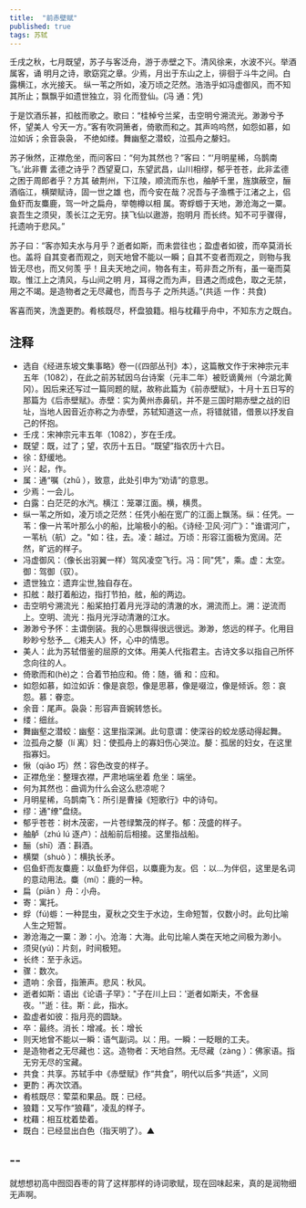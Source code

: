 ```yaml
---
title:  "前赤壁赋"
published: true
tags: 苏轼
---
```


壬戌之秋，七月既望，苏子与客泛舟，游于赤壁之下。清风徐来，水波不兴。举酒属客，诵
明月之诗，歌窈窕之章。少焉，月出于东山之上，徘徊于斗牛之间。白露横江，水光接天。
纵一苇之所如，凌万顷之茫然。浩浩乎如冯虚御风，而不知其所止；飘飘乎如遗世独立，羽
化而登仙。(冯 通：凭)

于是饮酒乐甚，扣舷而歌之。歌曰：“桂棹兮兰桨，击空明兮溯流光。渺渺兮予怀，望美人
兮天一方。”客有吹洞箫者，倚歌而和之。其声呜呜然，如怨如慕，如泣如诉；余音袅袅，
不绝如缕。舞幽壑之潜蛟，泣孤舟之嫠妇。

苏子愀然，正襟危坐，而问客曰：“何为其然也？”客曰：“‘月明星稀，乌鹊南飞。’此非曹
孟德之诗乎？西望夏口，东望武昌，山川相缪，郁乎苍苍，此非孟德之困于周郎者乎？方其
破荆州，下江陵，顺流而东也，舳舻千里，旌旗蔽空，酾酒临江，横槊赋诗，固一世之雄
也，而今安在哉？况吾与子渔樵于江渚之上，侣鱼虾而友麋鹿，驾一叶之扁舟，举匏樽以相
属。寄蜉蝣于天地，渺沧海之一粟。哀吾生之须臾，羡长江之无穷。挟飞仙以遨游，抱明月
而长终。知不可乎骤得，托遗响于悲风。”

苏子曰：“客亦知夫水与月乎？逝者如斯，而未尝往也；盈虚者如彼，而卒莫消长也。盖将
自其变者而观之，则天地曾不能以一瞬；自其不变者而观之，则物与我皆无尽也，而又何羡
乎！且夫天地之间，物各有主，苟非吾之所有，虽一毫而莫取。惟江上之清风，与山间之明
月，耳得之而为声，目遇之而成色，取之无禁，用之不竭。是造物者之无尽藏也，而吾与子
之所共适。”(共适 一作：共食)

客喜而笑，洗盏更酌。肴核既尽，杯盘狼籍。相与枕藉乎舟中，不知东方之既白。

## 注释

- 选自《经进东坡文集事略》卷一(《四部丛刊》本），这篇散文作于宋神宗元丰五年（1082），在此之前苏轼因乌台诗案（元丰二年）被贬谪黄州（今湖北黄冈）。因后来还写过一篇同题的赋，故称此篇为《前赤壁赋》，十月十五日写的那篇为《后赤壁赋》。赤壁：实为黄州赤鼻矶，并不是三国时期赤壁之战的旧址，当地人因音近亦称之为赤壁，苏轼知道这一点，将错就错，借景以抒发自己的怀抱。
- 壬戌：宋神宗元丰五年（1082），岁在壬戌。
- 既望：既，过了；望，农历十五日。“既望”指农历十六日。
- 徐：舒缓地。
- 兴：起，作。
- 属：通“嘱（zhǔ ），致意，此处引申为“劝请”的意思。
- 少焉：一会儿。
- 白露：白茫茫的水汽。横江：笼罩江面。横，横贯。
- 纵一苇之所如，凌万顷之茫然：任凭小船在宽广的江面上飘荡。纵：任凭。一苇：像一片苇叶那么小的船，比喻极小的船。《诗经·卫风·河广》："谁谓河广，一苇杭（航）之。"如：往，去。凌：越过。万顷：形容江面极为宽阔。茫然，旷远的样子。
- 冯虚御风：（像长出羽翼一样）驾风凌空飞行。冯：同"凭"，乘。虚：太空。御：驾御（驭）。
- 遗世独立：遗弃尘世,独自存在。
- 扣舷：敲打着船边，指打节拍，舷，船的两边。
- 击空明兮溯流光：船桨拍打着月光浮动的清澈的水，溯流而上。溯：逆流而上。空明、流光：指月光浮动清澈的江水。
- 渺渺兮予怀：主谓倒装。我的心思飘得很远很远。渺渺，悠远的样子。化用目眇眇兮愁予__《湘夫人》怀，心中的情思。
- 美人：此为苏轼借鉴的屈原的文体。用美人代指君主。古诗文多以指自己所怀念向往的人。
- 倚歌而和(hè)之：合着节拍应和。倚：随，循 和：应和。
- 如怨如慕，如泣如诉：像是哀怨，像是思慕，像是啜泣，像是倾诉。怨：哀怨。慕：眷恋。
- 余音：尾声。袅袅：形容声音婉转悠长。
- 缕：细丝。
- 舞幽壑之潜蛟：幽壑：这里指深渊。此句意谓：使深谷的蛟龙感动得起舞。
- 泣孤舟之嫠（lí 离）妇：使孤舟上的寡妇伤心哭泣。嫠：孤居的妇女，在这里指寡妇。
- 愀（qiǎo 巧）然：容色改变的样子。
- 正襟危坐：整理衣襟，严肃地端坐着 危坐：端坐。
- 何为其然也：曲调为什么会这么悲凉呢？
- 月明星稀，乌鹊南飞：所引是曹操《短歌行》中的诗句。
- 缪：通"缭"盘绕。
- 郁乎苍苍：树木茂密，一片苍绿繁茂的样子。郁：茂盛的样子。
- 舳舻（zhú lú 逐卢）：战船前后相接。这里指战船。
- 酾（shī）酒：斟酒。
- 横槊（shuò ）：横执长矛。
- 侣鱼虾而友麋鹿：以鱼虾为伴侣，以麋鹿为友。侣 ：以...为伴侣，这里是名词的意动用法。麋（mí）：鹿的一种。
- 扁（piān ）舟：小舟。
- 寄：寓托。
- 蜉（fú)蝣：一种昆虫，夏秋之交生于水边，生命短暂，仅数小时。此句比喻人生之短暂。
- 渺沧海之一粟：渺：小。沧海：大海。此句比喻人类在天地之间极为渺小。
- 须臾(yú)：片刻，时间极短。
- 长终：至于永远。
- 骤：数次。
- 遗响：余音，指箫声。悲风：秋风。
- 逝者如斯：语出《论语·子罕》："子在川上曰：'逝者如斯夫，不舍昼夜。'"逝：往。斯：此，指水。
- 盈虚者如彼：指月亮的圆缺。
- 卒：最终。消长：增减。长：增长
- 则天地曾不能以一瞬：语气副词。以：用。一瞬：一眨眼的工夫。
- 是造物者之无尽藏也：这。造物者：天地自然。无尽藏（zàng ）：佛家语。指无穷无尽的宝藏。
- 共食：共享。苏轼手中《赤壁赋》作“共食”，明代以后多“共适”，义同
- 更酌：再次饮酒。
- 肴核既尽：荤菜和果品。既：已经。
- 狼籍：又写作“狼藉”，凌乱的样子。
- 枕藉：相互枕着垫着。
- 既白：已经显出白色（指天明了）。▲

## --

就想想初高中囫囵吞枣的背了这样那样的诗词歌赋，现在回味起来，真的是润物细无声啊。
